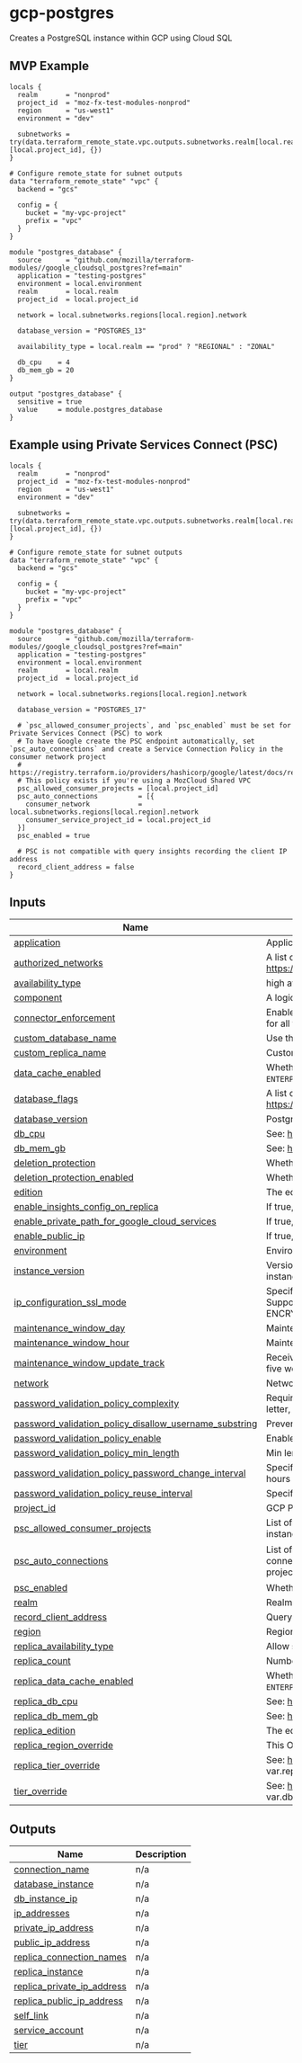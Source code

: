 <!-- BEGIN_TF_DOCS -->
# gcp-postgres
Creates a PostgreSQL instance within GCP using Cloud SQL

## MVP Example

```hcl
locals {
  realm       = "nonprod"
  project_id  = "moz-fx-test-modules-nonprod"
  region      = "us-west1"
  environment = "dev"

  subnetworks = try(data.terraform_remote_state.vpc.outputs.subnetworks.realm[local.realm][local.project_id], {})
}

# Configure remote_state for subnet outputs
data "terraform_remote_state" "vpc" {
  backend = "gcs"

  config = {
    bucket = "my-vpc-project"
    prefix = "vpc"
  }
}

module "postgres_database" {
  source      = "github.com/mozilla/terraform-modules//google_cloudsql_postgres?ref=main"
  application = "testing-postgres"
  environment = local.environment
  realm       = local.realm
  project_id  = local.project_id

  network = local.subnetworks.regions[local.region].network

  database_version = "POSTGRES_13"

  availability_type = local.realm == "prod" ? "REGIONAL" : "ZONAL"

  db_cpu    = 4
  db_mem_gb = 20
}

output "postgres_database" {
  sensitive = true
  value     = module.postgres_database
}
```

## Example using Private Services Connect (PSC)
```hcl
locals {
  realm       = "nonprod"
  project_id  = "moz-fx-test-modules-nonprod"
  region      = "us-west1"
  environment = "dev"

  subnetworks = try(data.terraform_remote_state.vpc.outputs.subnetworks.realm[local.realm][local.project_id], {})
}

# Configure remote_state for subnet outputs
data "terraform_remote_state" "vpc" {
  backend = "gcs"

  config = {
    bucket = "my-vpc-project"
    prefix = "vpc"
  }
}

module "postgres_database" {
  source      = "github.com/mozilla/terraform-modules//google_cloudsql_postgres?ref=main"
  application = "testing-postgres"
  environment = local.environment
  realm       = local.realm
  project_id  = local.project_id

  network = local.subnetworks.regions[local.region].network

  database_version = "POSTGRES_17"

  # `psc_allowed_consumer_projects`, and `psc_enabled` must be set for Private Services Connect (PSC) to work
  # To have Google create the PSC endpoint automatically, set `psc_auto_connections` and create a Service Connection Policy in the consumer network project
  # https://registry.terraform.io/providers/hashicorp/google/latest/docs/resources/network_connectivity_service_connection_policy
  # This policy exists if you're using a MozCloud Shared VPC
  psc_allowed_consumer_projects = [local.project_id]
  psc_auto_connections          = [{
    consumer_network            = local.subnetworks.regions[local.region].network
    consumer_service_project_id = local.project_id
  }]
  psc_enabled = true

  # PSC is not compatible with query insights recording the client IP address
  record_client_address = false
}
```

## Inputs

| Name | Description | Type | Default | Required |
|------|-------------|------|---------|:--------:|
| <a name="input_application"></a> [application](#input\_application) | Application e.g., bouncer. | `string` | n/a | yes |
| <a name="input_authorized_networks"></a> [authorized\_networks](#input\_authorized\_networks) | A list of authorized\_network maps: https://www.terraform.io/docs/providers/google/r/sql_database_instance.html | `list(any)` | `[]` | no |
| <a name="input_availability_type"></a> [availability\_type](#input\_availability\_type) | high availability (REGIONAL) or single zone (ZONAL) | `string` | `"REGIONAL"` | no |
| <a name="input_component"></a> [component](#input\_component) | A logical component of an application | `string` | `"db"` | no |
| <a name="input_connector_enforcement"></a> [connector\_enforcement](#input\_connector\_enforcement) | Enables the enforcement of Cloud SQL Auth Proxy or Cloud SQL connectors for all the connections. If enabled, all the direct connections are rejected. | `string` | `null` | no |
| <a name="input_custom_database_name"></a> [custom\_database\_name](#input\_custom\_database\_name) | Use this field for custom database name. | `string` | `""` | no |
| <a name="input_custom_replica_name"></a> [custom\_replica\_name](#input\_custom\_replica\_name) | Custom database replica name. | `string` | `""` | no |
| <a name="input_data_cache_enabled"></a> [data\_cache\_enabled](#input\_data\_cache\_enabled) | Whether data cache is enabled for the instance. Only available for `ENTERPRISE_PLUS` edition instances. | `bool` | `true` | no |
| <a name="input_database_flags"></a> [database\_flags](#input\_database\_flags) | A list of database flag maps: https://www.terraform.io/docs/providers/google/r/sql_database_instance.html | `list(any)` | `[]` | no |
| <a name="input_database_version"></a> [database\_version](#input\_database\_version) | Postgres version e.g., POSTGRES\_13 | `string` | `"POSTGRES_13"` | no |
| <a name="input_db_cpu"></a> [db\_cpu](#input\_db\_cpu) | See: https://cloud.google.com/sql/pricing#2nd-gen-pricing | `string` | `"2"` | no |
| <a name="input_db_mem_gb"></a> [db\_mem\_gb](#input\_db\_mem\_gb) | See: https://cloud.google.com/sql/pricing#2nd-gen-pricing | `string` | `"12"` | no |
| <a name="input_deletion_protection"></a> [deletion\_protection](#input\_deletion\_protection) | Whether the instance is protected from deletion (TF) | `bool` | `true` | no |
| <a name="input_deletion_protection_enabled"></a> [deletion\_protection\_enabled](#input\_deletion\_protection\_enabled) | Whether the instance is protected from deletion (API) | `bool` | `true` | no |
| <a name="input_edition"></a> [edition](#input\_edition) | The edition of the instance, can be `ENTERPRISE` or `ENTERPRISE_PLUS`. | `string` | `"ENTERPRISE"` | no |
| <a name="input_enable_insights_config_on_replica"></a> [enable\_insights\_config\_on\_replica](#input\_enable\_insights\_config\_on\_replica) | If true, will allow enable insights config on replica | `bool` | `false` | no |
| <a name="input_enable_private_path_for_google_cloud_services"></a> [enable\_private\_path\_for\_google\_cloud\_services](#input\_enable\_private\_path\_for\_google\_cloud\_services) | If true, will allow Google Cloud Services access over private IP. | `bool` | `false` | no |
| <a name="input_enable_public_ip"></a> [enable\_public\_ip](#input\_enable\_public\_ip) | If true, will assign a public IP to database instance. | `bool` | `false` | no |
| <a name="input_environment"></a> [environment](#input\_environment) | Environment e.g., stage. | `string` | n/a | yes |
| <a name="input_instance_version"></a> [instance\_version](#input\_instance\_version) | Version of database. Use this field if you need to spin up a new database instance. | `string` | `"v1"` | no |
| <a name="input_ip_configuration_ssl_mode"></a> [ip\_configuration\_ssl\_mode](#input\_ip\_configuration\_ssl\_mode) | Specify how SSL connection should be enforced in DB connections. Supported values are ALLOW\_UNENCRYPTED\_AND\_ENCRYPTED, ENCRYPTED\_ONLY, and TRUSTED\_CLIENT\_CERTIFICATE\_REQUIRED | `string` | `"ALLOW_UNENCRYPTED_AND_ENCRYPTED"` | no |
| <a name="input_maintenance_window_day"></a> [maintenance\_window\_day](#input\_maintenance\_window\_day) | Maintenance window day | `number` | `1` | no |
| <a name="input_maintenance_window_hour"></a> [maintenance\_window\_hour](#input\_maintenance\_window\_hour) | Maintenance window hour | `number` | `17` | no |
| <a name="input_maintenance_window_update_track"></a> [maintenance\_window\_update\_track](#input\_maintenance\_window\_update\_track) | Receive updates after one week (canary) or after two weeks (stable) or after five weeks (week5) of notification. | `string` | `"stable"` | no |
| <a name="input_network"></a> [network](#input\_network) | Network where the private peering should attach. | `string` | `"default"` | no |
| <a name="input_password_validation_policy_complexity"></a> [password\_validation\_policy\_complexity](#input\_password\_validation\_policy\_complexity) | Require complex password, must contain an uppercase letter, lowercase letter, number, and symbol | `bool` | `false` | no |
| <a name="input_password_validation_policy_disallow_username_substring"></a> [password\_validation\_policy\_disallow\_username\_substring](#input\_password\_validation\_policy\_disallow\_username\_substring) | Prevents the use of the username in the password | `bool` | `false` | no |
| <a name="input_password_validation_policy_enable"></a> [password\_validation\_policy\_enable](#input\_password\_validation\_policy\_enable) | Enable password validation policy | `bool` | `false` | no |
| <a name="input_password_validation_policy_min_length"></a> [password\_validation\_policy\_min\_length](#input\_password\_validation\_policy\_min\_length) | Min length for password | `number` | `0` | no |
| <a name="input_password_validation_policy_password_change_interval"></a> [password\_validation\_policy\_password\_change\_interval](#input\_password\_validation\_policy\_password\_change\_interval) | Specifies the minimum duration after which you can change the password in hours | `string` | `"0s"` | no |
| <a name="input_password_validation_policy_reuse_interval"></a> [password\_validation\_policy\_reuse\_interval](#input\_password\_validation\_policy\_reuse\_interval) | Specifies the number of previous passwords that can't be reused | `number` | `0` | no |
| <a name="input_project_id"></a> [project\_id](#input\_project\_id) | GCP Project ID | `string` | `null` | no |
| <a name="input_psc_allowed_consumer_projects"></a> [psc\_allowed\_consumer\_projects](#input\_psc\_allowed\_consumer\_projects) | List of consumer projects that are allow-listed for PSC connections to this instance | `list(string)` | `[]` | no |
| <a name="input_psc_auto_connections"></a> [psc\_auto\_connections](#input\_psc\_auto\_connections) | List of consumer networks and projects to automatically create PSC connections in. Requires a service connection policy in the consumer network project to work | `list(object({consumer_network = string, consumer_service_project_id = string}))` | `[]` | no |
| <a name="input_psc_enabled"></a> [psc\_enabled](#input\_psc\_enabled) | Whether PSC connectivity is enabled for this instance | `bool` | `false` | no |
| <a name="input_realm"></a> [realm](#input\_realm) | Realm e.g., nonprod. | `string` | n/a | yes |
| <a name="input_record_client_address"></a> [record\_client\_address](#input\_record\_client\_address) | Query Insights: store client IP address | `bool` | `true` | no |
| <a name="input_region"></a> [region](#input\_region) | Region where database should be provisioned. | `string` | `"us-west1"` | no |
| <a name="input_replica_availability_type"></a> [replica\_availability\_type](#input\_replica\_availability\_type) | Allow setting availability configuration of replica | `string` | `"ZONAL"` | no |
| <a name="input_replica_count"></a> [replica\_count](#input\_replica\_count) | Number of instances | `number` | `0` | no |
| <a name="input_replica_data_cache_enabled"></a> [replica\_data\_cache\_enabled](#input\_replica\_data\_cache\_enabled) | Whether data cache is enabled for the replica instance. Only available for `ENTERPRISE_PLUS` edition instances. | `bool` | `true` | no |
| <a name="input_replica_db_cpu"></a> [replica\_db\_cpu](#input\_replica\_db\_cpu) | See: https://cloud.google.com/sql/pricing#2nd-gen-pricing | `string` | `"2"` | no |
| <a name="input_replica_db_mem_gb"></a> [replica\_db\_mem\_gb](#input\_replica\_db\_mem\_gb) | See: https://cloud.google.com/sql/pricing#2nd-gen-pricing | `string` | `"12"` | no |
| <a name="input_replica_edition"></a> [replica\_edition](#input\_replica\_edition) | The edition of the replica instance, can be `ENTERPRISE` or `ENTERPRISE_PLUS`. | `string` | `"ENTERPRISE"` | no |
| <a name="input_replica_region_override"></a> [replica\_region\_override](#input\_replica\_region\_override) | This OVERRIDES var.region for replicas (replicas use var.region per default). | `string` | `null` | no |
| <a name="input_replica_tier_override"></a> [replica\_tier\_override](#input\_replica\_tier\_override) | See: https://cloud.google.com/sql/pricing#2nd-gen-pricing. This OVERRIDES var.replica\_db\_cpu and var.replica\_db\_mem\_gb | `string` | `null` | no |
| <a name="input_tier_override"></a> [tier\_override](#input\_tier\_override) | See: https://cloud.google.com/sql/pricing#2nd-gen-pricing. This OVERRIDES var.db\_cpu and var.db\_mem\_gb | `string` | `""` | no |

## Outputs

| Name | Description |
|------|-------------|
| <a name="output_connection_name"></a> [connection\_name](#output\_connection\_name) | n/a |
| <a name="output_database_instance"></a> [database\_instance](#output\_database\_instance) | n/a |
| <a name="output_db_instance_ip"></a> [db\_instance\_ip](#output\_db\_instance\_ip) | n/a |
| <a name="output_ip_addresses"></a> [ip\_addresses](#output\_ip\_addresses) | n/a |
| <a name="output_private_ip_address"></a> [private\_ip\_address](#output\_private\_ip\_address) | n/a |
| <a name="output_public_ip_address"></a> [public\_ip\_address](#output\_public\_ip\_address) | n/a |
| <a name="output_replica_connection_names"></a> [replica\_connection\_names](#output\_replica\_connection\_names) | n/a |
| <a name="output_replica_instance"></a> [replica\_instance](#output\_replica\_instance) | n/a |
| <a name="output_replica_private_ip_address"></a> [replica\_private\_ip\_address](#output\_replica\_private\_ip\_address) | n/a |
| <a name="output_replica_public_ip_address"></a> [replica\_public\_ip\_address](#output\_replica\_public\_ip\_address) | n/a |
| <a name="output_self_link"></a> [self\_link](#output\_self\_link) | n/a |
| <a name="output_service_account"></a> [service\_account](#output\_service\_account) | n/a |
| <a name="output_tier"></a> [tier](#output\_tier) | n/a |  
<!-- END_TF_DOCS -->
